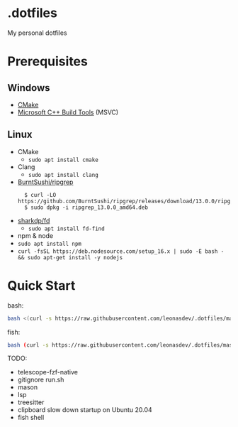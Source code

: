 # .dotfiles
My personal dotfiles

# Prerequisites
## Windows
- [CMake](https://cmake.org/download/)
- [Microsoft C++ Build Tools](https://visualstudio.microsoft.com/zh-hant/downloads/#build-tools-for-visual-studio-2022) (MSVC)

## Linux
- CMake
  - `sudo apt install cmake`
- Clang
  - `sudo apt install clang`
- [BurntSushi/ripgrep](https://github.com/BurntSushi/ripgrep#installation)
  ```
    $ curl -LO https://github.com/BurntSushi/ripgrep/releases/download/13.0.0/ripgrep_13.0.0_amd64.deb
    $ sudo dpkg -i ripgrep_13.0.0_amd64.deb
  ```
- [sharkdp/fd](https://github.com/sharkdp/fd#installation)
  - `sudo apt install fd-find`
- npm & node
 - `sudo apt install npm`
 - `curl -fsSL https://deb.nodesource.com/setup_16.x | sudo -E bash - && sudo apt-get install -y nodejs`

# Quick Start
bash:
```bash
bash <(curl -s https://raw.githubusercontent.com/leonasdev/.dotfiles/master/run.sh)
```
fish:
```bash
bash (curl -s https://raw.githubusercontent.com/leonasdev/.dotfiles/master/run.sh | psub)
```

TODO:
- telescope-fzf-native
- gitignore run.sh
- mason
- lsp
- treesitter
- clipboard slow down startup on Ubuntu 20.04
- fish shell

